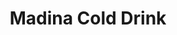 ---
title: "Madina Cold Drink"
url: /karachi/madina-cold-drink-federal-b-area-hussainabad-block-3-gulberg-town/
shop: shop
---